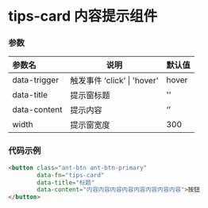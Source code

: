 # tips-card 内容提示组件

### 参数

| 参数名       | 说明                        | 默认值 |
| :----------- | --------------------------- | ------ |
| data-trigger | 触发事件 ‘click’ \| 'hover' | hover  |
| data-title   | 提示窗标题                  | ''     |
| data-content | 提示内容                    | ‘’     |
| width        | 提示窗宽度                  | 300    |



### 代码示例

```html
<button class="ant-btn ant-btn-primary"
        data-fn="tips-card"
        data-title="标题"
        data-content="内容内容内容内容内容内容内容内容">按钮
</button>
```

